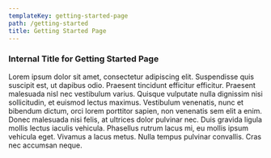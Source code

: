 ```yaml
---
templateKey: getting-started-page
path: /getting-started
title: Getting Started Page
---
```

### Internal Title for Getting Started Page

Lorem ipsum dolor sit amet, consectetur adipiscing elit. Suspendisse quis suscipit est, ut dapibus odio. Praesent tincidunt efficitur efficitur. Praesent malesuada nisl nec vestibulum varius. Quisque vulputate nulla dignissim nisi sollicitudin, et euismod lectus maximus. Vestibulum venenatis, nunc et bibendum dictum, orci lorem porttitor sapien, non venenatis sem elit a enim. Donec malesuada nisi felis, at ultrices dolor pulvinar nec. Duis gravida ligula mollis lectus iaculis vehicula. Phasellus rutrum lacus mi, eu mollis ipsum vehicula eget. Vivamus a lacus metus. Nulla tempus pulvinar convallis. Cras nec accumsan neque.